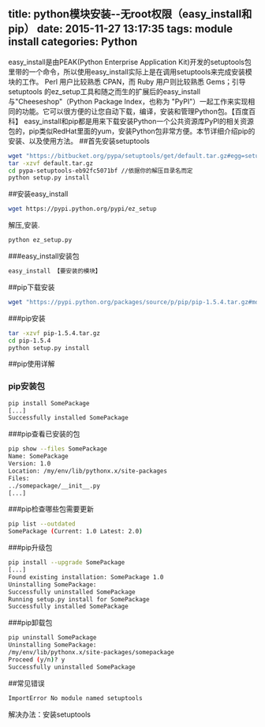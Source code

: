 title: python模块安装--无root权限（easy_install和pip）
date: 2015-11-27 13:17:35
tags: module install
categories: Python
---
easy_install是由PEAK(Python Enterprise Application Kit)开发的setuptools包里带的一个命令，所以使用easy_install实际上是在调用setuptools来完成安装模块的工作。 Perl 用户比较熟悉 CPAN，而 Ruby 用户则比较熟悉 Gems；引导 setuptools 的ez_setup工具和随之而生的扩展后的easy_install 与"Cheeseshop"（Python Package Index，也称为 "PyPI"）一起工作来实现相同的功能。它可以很方便的让您自动下载，编译，安装和管理Python包。【百度百科】
easy_install和pip都是用来下载安装Python一个公共资源库PyPI的相关资源包的，pip类似RedHat里面的yum，安装Python包非常方便。本节详细介绍pip的安装、以及使用方法。
##首先安装setuptools
``` bash
wget "https://bitbucket.org/pypa/setuptools/get/default.tar.gz#egg=setuptools-dev" --no-check-certificate
tar -xzvf default.tar.gz
cd pypa-setuptools-eb92fc5071bf //依据你的解压目录名而定
python setup.py install
```
##安装easy_install
``` bash
wget https://pypi.python.org/pypi/ez_setup
```
解压,安装.
``` bash
python ez_setup.py
```
###easy_install安装包
``` bash
easy_install 【要安装的模块】
```
##pip下载安装
``` bash
wget "https://pypi.python.org/packages/source/p/pip/pip-1.5.4.tar.gz#md5=834b2904f92d46aaa333267fb1c922bb" --no-check-certificate
```
###pip安装
``` bash
tar -xzvf pip-1.5.4.tar.gz
cd pip-1.5.4
python setup.py install
```
##pip使用详解
### pip安装包
``` bash
pip install SomePackage
[...]
Successfully installed SomePackage
```
###pip查看已安装的包
``` bash
pip show --files SomePackage
Name: SomePackage
Version: 1.0
Location: /my/env/lib/pythonx.x/site-packages
Files:
../somepackage/__init__.py
[...]
```
###pip检查哪些包需要更新
``` bash
pip list --outdated
SomePackage (Current: 1.0 Latest: 2.0)
```
###pip升级包
``` bash
pip install --upgrade SomePackage
[...]
Found existing installation: SomePackage 1.0
Uninstalling SomePackage:
Successfully uninstalled SomePackage
Running setup.py install for SomePackage
Successfully installed SomePackage
```
###pip卸载包
``` bash
pip uninstall SomePackage
Uninstalling SomePackage:
/my/env/lib/pythonx.x/site-packages/somepackage
Proceed (y/n)? y
Successfully uninstalled SomePackage
```
##常见错误
``` bash
ImportError No module named setuptools
```
解决办法：安装setuptools

